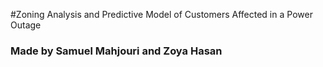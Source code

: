 #Zoning Analysis and Predictive Model of Customers Affected in a Power Outage

### Made by Samuel Mahjouri and Zoya Hasan
